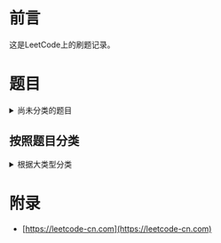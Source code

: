 # 前言

这是LeetCode上的刷题记录。

# 题目

<details>
<summary>尚未分类的题目</summary>

| 代码 | 解法 | 链接 |
| ---- | ---- | ---- |
| [两数相加](AddTwoNumbers.java) | | [给出两个 非空 的链表用来表示两个非负的整数。其中，它们各自的位数是按照 逆序 的方式存储的，并且它们的每个节点只能存储 一位 数字。如果，我们将这两个数相加起来，则会返回一个新的链表来表示它们的和。](https://leetcode-cn.com/problems/add-two-numbers/) |
| [寻找两个有序数组的中位数](FindMedianSortedArrays.java) | 递归 | [给定两个大小为 m 和 n 的有序数组 nums1 和 nums2。](https://leetcode-cn.com/problems/median-of-two-sorted-arrays) |
| [整数反转](ReverseInteger.java) | | [给出一个 32 位的有符号整数，你需要将这个整数中每位上的数字进行反转。](https://leetcode-cn.com/problems/reverse-integer/) |
| [回文数](PalindromeNumber.java) | | [判断一个整数是否是回文数。回文数是指正序（从左向右）和倒序（从右向左）读都是一样的整数。](https://leetcode-cn.com/problems/palindrome-number/) |
| [生命游戏](GameOfLife.java) | 归纳法 | [生命游戏，简称为生命，是英国数学家约翰·何顿·康威在 1970 年发明的细胞自动机。](https://leetcode-cn.com/problems/game-of-life/) |
| [接雨水](Trap.java) | 韦恩图法 | [给定 n 个非负整数表示每个宽度为 1 的柱子的高度图，计算按此排列的柱子，下雨之后能接多少雨水。](https://leetcode-cn.com/problems/trapping-rain-water/) |
| [最长公共前缀](LongestCommonPrefix.java) | | [编写一个函数来查找字符串数组中的最长公共前缀。](https://leetcode-cn.com/problems/longest-common-prefix/) |
| [有效的括号](ValidParenthesis.java) | 辅助栈 | [给定一个只包括 '('，')'，'{'，'}'，'['，']' 的字符串，判断字符串是否有效。](https://leetcode-cn.com/problems/valid-parentheses/) | 
| [合并两个有序链表](MergeTwoLists.java) | | [将两个升序链表合并为一个新的升序链表并返回。新链表是通过拼接给定的两个链表的所有节点组成的。](https://leetcode-cn.com/problems/merge-two-sorted-lists/) |
| [移除元素](RemoveElement.java) | | [给你一个数组 nums 和一个值 val，你需要 原地 移除所有数值等于 val 的元素，并返回移除后数组的新长度。](https://leetcode-cn.com/problems/remove-element/) |
| [搜索插入位置](SearchInsert.java) | 二分查找 | [给定一个排序数组和一个目标值，在数组中找到目标值，并返回其索引。如果目标值不存在于数组中，返回它将会被按顺序插入的位置。](https://leetcode-cn.com/problems/search-insert-position/) | 
| [加一](PlusOne.java) | | [给定一个由整数组成的非空数组所表示的非负整数，在该数的基础上加一。](https://leetcode-cn.com/problems/plus-one/) |
| [合并两个有序数组](MergeOrderlyArray.java) | | [给你两个有序整数数组nums1和nums2，请你将nums2合并到nums1中，使num1成为一个有序数组。](https://leetcode-cn.com/problems/merge-sorted-array/) |
| [反转字符串](ReverseString.java) | | [编写一个函数，其作用是将输入的字符串反转过来。输入字符串以字符数组 char[] 的形式给出。](https://leetcode-cn.com/problems/reverse-string/) |
| [反转字符串中的单词 III](ReverseWords.java) | | [给定一个字符串，你需要反转字符串中每个单词的字符顺序，同时仍保留空格和单词的初始顺序。](https://leetcode-cn.com/problems/reverse-words-in-a-string-iii/) |
| [反转链表](ReverseList.java) | | [反转一个单链表。](https://leetcode-cn.com/problems/reverse-linked-list/) |
| [除自身以外数组的乘积](ProductExceptSelf.java) |   | [给你一个长度为 n 的整数数组 nums，其中 n > 1，返回输出数组 output ，其中 output[i] 等于 nums 中除 nums[i] 之外其余各元素的乘积。](https://leetcode-cn.com/problems/product-of-array-except-self/) |
| [只出现一次的数字](SingleNumber.java) | 异或 | [给定一个非空整数数组，除了某个元素只出现一次以外，其余每个元素均出现两次。找出那个只出现了一次的元素。](https://leetcode-cn.com/problems/single-number/) |
| [存在重复元素](ContainsDuplicate.java) |   | [给定一个整数数组，判断是否存在重复元素。](https://leetcode-cn.com/problems/contains-duplicate/) |
| [数组中的第K个最大元素](FindKthLargest.java) |  快排  | [在未排序的数组中找到第 k 个最大的元素。请注意，你需要找的是数组排序后的第 k 个最大的元素，而不是第 k 个不同的元素。](https://leetcode-cn.com/problems/kth-largest-element-in-an-array/) |
| [多数元素](MajorityElement.java) | Boyer-Moore投票算法 | [给定一个大小为 n 的数组，找到其中的多数元素。多数元素是指在数组中出现次数大于 ⌊ n/2 ⌋ 的元素。](https://leetcode-cn.com/problems/majority-element/) |
| [相交链表](GetIntersectionNode.java) |  快慢指针 | [编写一个程序，找到两个单链表相交的起始节点。](https://leetcode-cn.com/problems/intersection-of-two-linked-lists/) |
| [字符串转换整数 (atoi)](MyAtoi.java) |  | [请你来实现一个 atoi 函数，使其能将字符串转换成整数。](https://leetcode-cn.com/problems/string-to-integer-atoi/) |
| [三数之和](ThreeSum.java) |   | [给你一个包含 n 个整数的数组 nums，判断 nums 中是否存在三个元素 a，b，c ，使得 a + b + c = 0 ？请你找出所有满足条件且不重复的三元组。](https://leetcode-cn.com/problems/3sum/) |
| [最接近的三数之和](ThreeSumClosest.java) |   | [给定一个包括 n 个整数的数组 nums 和 一个目标值 target。找出 nums 中的三个整数，使得它们的和与 target 最接近。返回这三个数的和。假定每组输入只存在唯一答案。](https://leetcode-cn.com/problems/3sum-closest/) |
| [合并K个排序链表](MergeKLists.java) |  归并排序变形 | [合并 k 个排序链表，返回合并后的排序链表。请分析和描述算法的复杂度。](https://leetcode-cn.com/problems/merge-k-sorted-lists/) |
| [搜索旋转排序数组](Search.java) |  二分查找 | [搜索一个给定的目标值，如果数组中存在这个目标值，则返回它的索引，否则返回 -1 。你可以假设数组中不存在重复的元素。你的算法时间复杂度必须是 O(log n) 级别。](https://leetcode-cn.com/problems/search-in-rotated-sorted-array/) |
| [字符串相乘](Multiply.java) |  乘法-竖式运算 | [给定两个以字符串形式表示的非负整数 num1 和 num2，返回 num1 和 num2 的乘积，它们的乘积也表示为字符串形式。](https://leetcode-cn.com/problems/multiply-strings/) |
| [环形链表](HasCycle.java) |  快慢指针 | [给定一个链表，判断链表中是否有环。](https://leetcode-cn.com/problems/linked-list-cycle/) |
| [环形链表 II](DetectCycle.java) |  快慢指针 | [给定一个链表，返回链表开始入环的第一个节点。 如果链表无环，则返回 null。](https://leetcode-cn.com/problems/linked-list-cycle-ii/) |
| [排序链表](SortList.java) |  归并排序变形 | [在 O(n log n) 时间复杂度和常数级空间复杂度下，对链表进行排序。](https://leetcode-cn.com/problems/sort-list/) |
| [螺旋矩阵](SpiralOrder.java) |   | [请按照顺时针螺旋顺序，返回矩阵中的所有元素。](https://leetcode-cn.com/problems/spiral-matrix/) |
| [螺旋矩阵 II](GenerateMatrix.java) |   | [给定一个正整数 n，生成一个包含 1 到 n2 所有元素，且元素按顺时针顺序螺旋排列的正方形矩阵。](https://leetcode-cn.com/problems/spiral-matrix-ii/) |
| [旋转链表](RotateRight.java) |   | [给定一个链表，旋转链表，将链表每个节点向右移动 k 个位置，其中 k 是非负数。](https://leetcode-cn.com/problems/rotate-list/) |
| [二叉树的最大深度](MaxDepth.java) |  DFS   | [给定一个二叉树，找出其最大深度。](https://leetcode-cn.com/problems/maximum-depth-of-binary-tree/) |
| [2的幂](IsPowerOfTwo.java) | 数学归纳法 | [给定一个整数，编写一个函数来判断它是否是 2 的幂次方。](https://leetcode-cn.com/problems/power-of-two/) |
| [子集](Subsets.java) |  位掩码 | [给定一组不含重复元素的整数数组 nums，返回该数组所有可能的子集（幂集）。](https://leetcode-cn.com/problems/subsets/) |
| [二叉搜索树的最近公共祖先](LowestCommonAncestor.java) |  利用二叉搜索树的特性 | [给定一个二叉搜索树, 找到该树中两个指定节点的最近公共祖先。](https://leetcode-cn.com/problems/lowest-common-ancestor-of-a-binary-search-tree/) |
| [二叉树的最近公共祖先](LowestCommonAncestor1.java) |  递归 | [给定一个二叉树, 找到该树中两个指定节点的最近公共祖先。](https://leetcode-cn.com/problems/lowest-common-ancestor-of-a-binary-tree/) |
| [二叉搜索树中第K小的元素](KthSmallest.java) |  辅助栈 | [给定一个二叉搜索树，编写一个函数 kthSmallest 来查找其中第 k 个最小的元素。](https://leetcode-cn.com/problems/kth-smallest-element-in-a-bst/) |
| [删除链表的倒数第N个节点](RemoveNthFromEnd.java) |  双指针 | [给定一个链表，删除链表的倒数第 n 个节点，并且返回链表的头结点。](https://leetcode-cn.com/problems/remove-nth-node-from-end-of-list/) |
| [解析布尔表达式](ParseBoolExpr.java) | 双辅助栈 | [给你一个以字符串形式表述的 布尔表达式（boolean） expression，返回该式的运算结果。](https://leetcode-cn.com/problems/parsing-a-boolean-expression/) |
| [逆波兰表达式求值](EvalRPN.java) |  辅助栈 | [根据逆波兰表示法，求表达式的值。](https://leetcode-cn.com/problems/evaluate-reverse-polish-notation/) |
| [汉明距离](HammingDistance.java) | 异或、相与 | [给出两个整数 x 和 y，计算它们之间的汉明距离。](https://leetcode-cn.com/problems/hamming-distance/) |
| [盛最多水的容器](MaxArea.java) | 双指针消状态<br/>裁剪搜索空间 | [给你 n 个非负整数 a1，a2，...，an，每个数代表坐标中的一个点 (i, ai) 。在坐标内画 n 条垂直线，垂直线 i 的两个端点分别为 (i, ai) 和 (i, 0)。找出其中的两条线，使得它们与 x 轴共同构成的容器可以容纳最多的水。](https://leetcode-cn.com/problems/container-with-most-water/) |

</details>

## 按照题目分类

<details>
<summary>根据大类型分类</summary>

 - [数组](array/Readme.md)
 - [回溯算法](backtrace/Readme.md)
 - [动态规划](dp/Readme.md)
 - [贪心算法](greedy/Readme.md)
 - [数学](math/Readme.md)
 - [矩阵](matrix/Readme.md)
 - [LeetCode 剑指Offer](offer/Readme.md)
 - [树](tree/Readme.md)

</details>

# 附录

 - [https://leetcode-cn.com](https://leetcode-cn.com)
